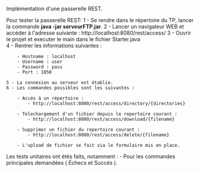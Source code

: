 Implémentation d'une passerelle REST.

Pour tester la passerelle REST: 
	1 - Se rendre dans le répertoire du TP, lancer la commande **java -jar serveurFTP.jar**.
	2 - Lancer un navigateur WEB et accéder à l'adresse suivante : http://localhost:8080/rest/access/
	3 - Ouvrir le projet et executer le main dans le fichier Starter.java	
	4 - Rentrer les informations suivantes :

		- Hostname : localhost
		- Username : user
		- Password : pass
		- Port : 1050

	5 - La connexion au serveur est établie.
	6 - Les commandes possibles sont les suivantes :

		- Accés à un répertoire :
			- http://localhost:8080/rest/access/directory/{directories}

		- Telechargement d'un fichier depuis le repertoire courant :
			- http://localhost:8080/rest/access/download/{filename}

		- Supprimer un fichier du repertoire courant :
			- http://localhost:8080/rest/access/delete/{filename}

		- L'upload de fichier se fait via le formulaire mis en place.

Les tests unitaires ont étés faits, notamment :
	- Pour les commandes principales demandées ( Échecs et Succés ).
